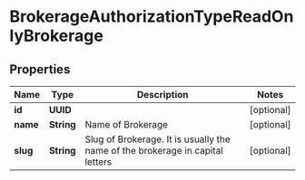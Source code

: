 

# BrokerageAuthorizationTypeReadOnlyBrokerage


## Properties

| Name | Type | Description | Notes |
|------------ | ------------- | ------------- | -------------|
|**id** | **UUID** |  |  [optional] |
|**name** | **String** | Name of Brokerage |  [optional] |
|**slug** | **String** | Slug of Brokerage. It is usually the name of the brokerage in capital letters |  [optional] |



